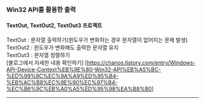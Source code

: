 ### Win32 API를 활용한 출력
   #### TextOut, TextOut2, TextOut3 프로젝트
   TextOut : 문자열 출력하기(윈도우가 변화하는 경우 문자열이 없어지는 문제 발생)  
   TextOut2 : 윈도우가 변화해도 출력한 문자열 유지  
   TextOut3 : 문자열 정렬하기  
   [블로그에서 자세한 내용 확인하기] [https://chanos.tistory.com/entry/Windows-API-Device-Context%EB%9E%80-Win32-API%EB%A5%BC-%ED%99%9C%EC%9A%A9%ED%95%B4-%EB%AC%B8%EC%9E%90%EC%97%B4-%EC%B6%9C%EB%A0%A5%ED%95%98%EA%B8%B0]
<hr/>
